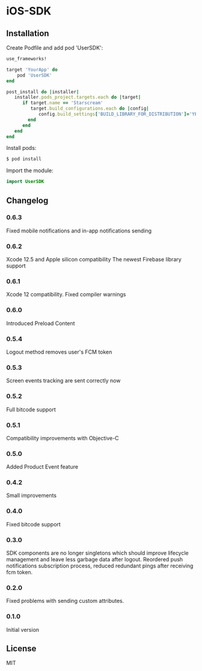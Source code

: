 # iOS-SDK

## Installation

Create Podfile and add pod 'UserSDK':

```ruby
use_frameworks!

target 'YourApp' do
    pod 'UserSDK'
end

post_install do |installer|
   installer.pods_project.targets.each do |target|
      if target.name == 'Starscream'
         target.build_configurations.each do |config|
            config.build_settings['BUILD_LIBRARY_FOR_DISTRIBUTION']='YES'
        end        
      end
   end
end
```

Install pods:

```ruby
$ pod install
```

Import the module:

```Swift
import UserSDK
```

## Changelog

### 0.6.3
Fixed mobile notifications and in-app notifications sending

### 0.6.2
Xcode 12.5 and Apple silicon compatibility
The newest Firebase library support

### 0.6.1
Xcode 12 compatibility. Fixed compiler warnings

### 0.6.0
Introduced Preload Content

### 0.5.4
Logout method removes user's FCM token

### 0.5.3
Screen events tracking are sent correctly now

### 0.5.2
Full bitcode support

### 0.5.1
Compatibility improvements with Objective-C

### 0.5.0
Added Product Event feature

### 0.4.2
Small improvements

### 0.4.0

Fixed bitcode support

### 0.3.0

SDK components are no longer singletons which should improve lifecycle management and leave less garbage data after logout. Reordered push notifications subscription process, reduced redundant pings after receiving fcm token.

### 0.2.0

Fixed problems with sending custom attributes.

### 0.1.0

Initial version

## License

MIT
